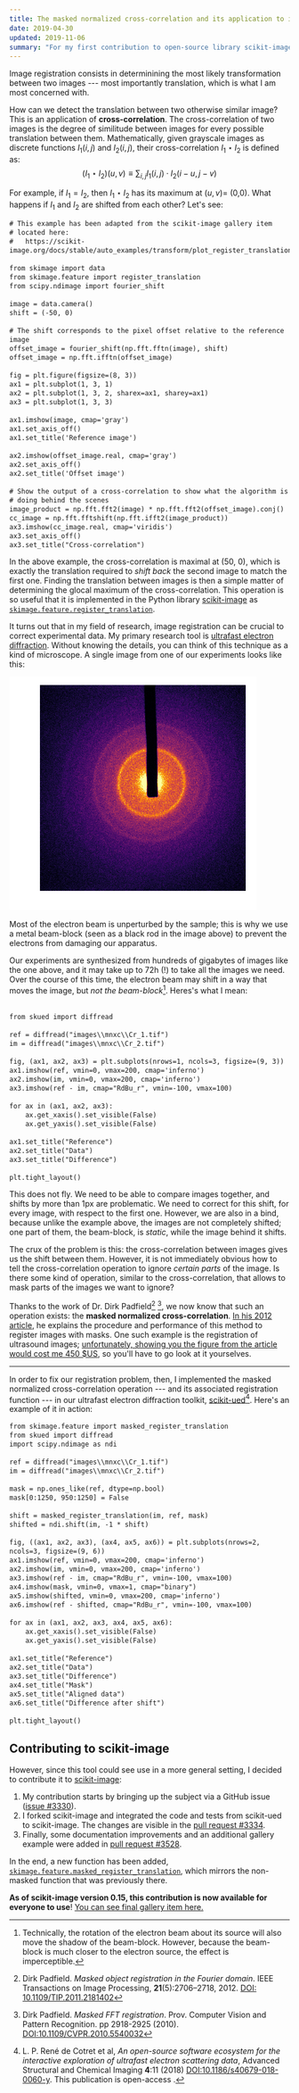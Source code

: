 ```yaml
---
title: The masked normalized cross-correlation and its application to image registration
date: 2019-04-30
updated: 2019-11-06
summary: "For my first contribution to open-source library scikit-image, I implemented the masked normalized cross-correlation. This post details the why and how this happened."
---
```


Image registration consists in determinining the most likely transformation between two images --- most importantly translation, which is what I am most concerned with.

How can we detect the translation between two otherwise similar image? This is an application of **cross-correlation**. The cross-correlation of two images is the degree of similitude between images for every possible translation between them. Mathematically, given grayscale images as discrete functions $I_1(i,j)$ and $I_2(i,j)$, their cross-correlation $I_1 \star I_2$ is defined as:
$$
    (I_1 \star I_2)(u, v) \equiv \sum_{i,j} I_1(i, j) \cdot I_2(i - u, j - v)
$$

For example, if $I_1 = I_2$, then $I_1 \star I_2$ has its maximum at $(u,v) =$ (0,0). What happens if $I_1$ and $I_2$ are shifted from each other? Let's see:

```{.matplotlib caption="The cross-correlation between shifted images exhibits a global maxima at the location corresponding to relative translation."}
# This example has been adapted from the scikit-image gallery item
# located here:
#   https://scikit-image.org/docs/stable/auto_examples/transform/plot_register_translation.html

from skimage import data
from skimage.feature import register_translation
from scipy.ndimage import fourier_shift

image = data.camera()
shift = (-50, 0)

# The shift corresponds to the pixel offset relative to the reference image
offset_image = fourier_shift(np.fft.fftn(image), shift)
offset_image = np.fft.ifftn(offset_image)

fig = plt.figure(figsize=(8, 3))
ax1 = plt.subplot(1, 3, 1)
ax2 = plt.subplot(1, 3, 2, sharex=ax1, sharey=ax1)
ax3 = plt.subplot(1, 3, 3)

ax1.imshow(image, cmap='gray')
ax1.set_axis_off()
ax1.set_title('Reference image')

ax2.imshow(offset_image.real, cmap='gray')
ax2.set_axis_off()
ax2.set_title('Offset image')

# Show the output of a cross-correlation to show what the algorithm is
# doing behind the scenes
image_product = np.fft.fft2(image) * np.fft.fft2(offset_image).conj()
cc_image = np.fft.fftshift(np.fft.ifft2(image_product))
ax3.imshow(cc_image.real, cmap='viridis')
ax3.set_axis_off()
ax3.set_title("Cross-correlation")
```

In the above example, the cross-correlation is maximal at (50, 0), which is exactly the translation required to *shift back* the second image to match the first one. Finding the translation between images is then a simple matter of determining the glocal maximum of the cross-correlation. This operation is so useful that it is implemented in the Python library [scikit-image](https://scikit-image.org) as [`skimage.feature.register_translation`](https://scikit-image.org/docs/stable/api/skimage.feature.html#skimage.feature.register_translation).

It turns out that in my field of research, image registration can be crucial to correct experimental data. My primary research tool is [ultrafast electron diffraction](http://www.physics.mcgill.ca/siwicklab). Without knowing the details, you can think of this technique as a kind of microscope. A single image from one of our experiments looks like this:

![An electron diffraction pattern of polycrystalline chromium.](/images/mnxc/Cr_1.png)

Most of the electron beam is unperturbed by the sample; this is why we use a metal beam-block (seen as a black rod in the image above) to prevent the electrons from damaging our apparatus.

Our experiments are synthesized from hundreds of gigabytes of images like the one above, and it may take up to 72h (!) to take all the images we need. Over the course of this time, the electron beam may shift in a way that moves the image, but *not the beam-block*[^1]. Heres's what I mean:

```{.matplotlib caption="Here is the difference between two equivalent images, acquired a few hours apart. The shift between them is evident in the third panel."}

from skued import diffread

ref = diffread("images\\mnxc\\Cr_1.tif")
im = diffread("images\\mnxc\\Cr_2.tif")

fig, (ax1, ax2, ax3) = plt.subplots(nrows=1, ncols=3, figsize=(9, 3))
ax1.imshow(ref, vmin=0, vmax=200, cmap='inferno')
ax2.imshow(im, vmin=0, vmax=200, cmap='inferno')
ax3.imshow(ref - im, cmap="RdBu_r", vmin=-100, vmax=100)

for ax in (ax1, ax2, ax3):
    ax.get_xaxis().set_visible(False)
    ax.get_yaxis().set_visible(False)

ax1.set_title("Reference")
ax2.set_title("Data")
ax3.set_title("Difference")

plt.tight_layout()
```

This does not fly. We need to be able to compare images together, and shifts by more than 1px are problematic. We need to correct for this shift, for every image, with respect to the first one. However, we are also in a bind, because unlike the example above, the images are not completely shifted; one part of them, the beam-block, is *static*, while the image behind it shifts. 

The crux of the problem is this: the cross-correlation between images gives us the shift between them. However, it is not immediately obvious how to tell the cross-correlation operation to ignore *certain parts* of the image. Is there some kind of operation, similar to the cross-correlation, that allows to mask parts of the images we want to ignore? 

Thanks to the work of Dr. Dirk Padfield[^2] [^3], we now know that such an operation exists: the **masked normalized cross-correlation**. [In his 2012 article](https://doi.org/10.1109/TIP.2011.2181402), he explains the procedure and performance of this method to register images with masks. One such example is the registration of ultrasound images; [unfortunately, showing you the figure from the article would cost me 450 $US](/images/mnxc/criminal.png), so you'll have to go look at it yourselves.

<hr>

In order to fix our registration problem, then, I implemented the masked normalized cross-correlation operation --- and its associated registration function --- in our ultrafast electron diffraction toolkit, [scikit-ued](https://scikit-ued.rtfd.io)[^4]. Here's an example of it in action:

```{.matplotlib caption="Using the masked-normalized cross-correlation to align two diffraction patterns of polycrystalline chromium. The mask shown tells the algorithm to ignore the beam-block of both images. While the aligned image is not perfect, it is much closer to perfect alignment!"}
from skimage.feature import masked_register_translation
from skued import diffread
import scipy.ndimage as ndi

ref = diffread("images\\mnxc\\Cr_1.tif")
im = diffread("images\\mnxc\\Cr_2.tif")

mask = np.ones_like(ref, dtype=np.bool)
mask[0:1250, 950:1250] = False

shift = masked_register_translation(im, ref, mask)
shifted = ndi.shift(im, -1 * shift)

fig, ((ax1, ax2, ax3), (ax4, ax5, ax6)) = plt.subplots(nrows=2, ncols=3, figsize=(9, 6))
ax1.imshow(ref, vmin=0, vmax=200, cmap='inferno')
ax2.imshow(im, vmin=0, vmax=200, cmap='inferno')
ax3.imshow(ref - im, cmap="RdBu_r", vmin=-100, vmax=100)
ax4.imshow(mask, vmin=0, vmax=1, cmap="binary")
ax5.imshow(shifted, vmin=0, vmax=200, cmap='inferno')
ax6.imshow(ref - shifted, cmap="RdBu_r", vmin=-100, vmax=100)

for ax in (ax1, ax2, ax3, ax4, ax5, ax6):
    ax.get_xaxis().set_visible(False)
    ax.get_yaxis().set_visible(False)

ax1.set_title("Reference")
ax2.set_title("Data")
ax3.set_title("Difference")
ax4.set_title("Mask")
ax5.set_title("Aligned data")
ax6.set_title("Difference after shift")

plt.tight_layout()
```

## Contributing to scikit-image

However, since this tool could see use in a more general setting, I decided to contribute it to [scikit-image](https://scikit-image.org/):

1. My contribution starts by bringing up the subject via a GitHub issue ([issue #3330](https://github.com/scikit-image/scikit-image/issues/3330)). 
2. I forked scikit-image and integrated the code and tests from scikit-ued to scikit-image. The changes are visible in the [pull request #3334](https://github.com/scikit-image/scikit-image/pull/3334). 
3. Finally, some documentation improvements and an additional gallery example were added in [pull request #3528](https://github.com/scikit-image/scikit-image/pull/3528).

In the end, a new function has been added, [`skimage.feature.masked_register_translation`](https://scikit-image.org/docs/stable/api/skimage.feature.html#skimage.feature.masked_register_translation), which mirrors the non-masked function that was previously there. 

**As of scikit-image version 0.15, this contribution is now available for everyone to use**! [You can see final gallery item here.](https://scikit-image.org/docs/stable/auto_examples/transform/plot_masked_register_translation.html#sphx-glr-auto-examples-transform-plot-masked-register-translation-py)

[^1]: Technically, the rotation of the electron beam about its source will also move the shadow of the beam-block. However, because the beam-block is much closer to the electron source, the effect is imperceptible.

[^2]: Dirk Padfield. *Masked object registration in the Fourier domain*. IEEE Transactions on Image Processing, **21**(5):2706–2718, 2012. [DOI: 10.1109/TIP.2011.2181402](https://doi.org/10.1109/TIP.2011.2181402)

[^3]: Dirk Padfield. *Masked FFT registration*. Prov. Computer Vision and Pattern Recognition. pp 2918-2925 (2010). [DOI:10.1109/CVPR.2010.5540032](https://doi.org/10.1109/CVPR.2010.5540032)

[^4]: L. P. René de Cotret et al, _An open-source software ecosystem for the interactive exploration of ultrafast electron scattering data_, Advanced Structural and Chemical Imaging __4__:11 (2018) [DOI:10.1186/s40679-018-0060-y](https://ascimaging.springeropen.com/articles/10.1186/s40679-018-0060-y). This publication is open-access<i class="ai ai-open-access"></i> .